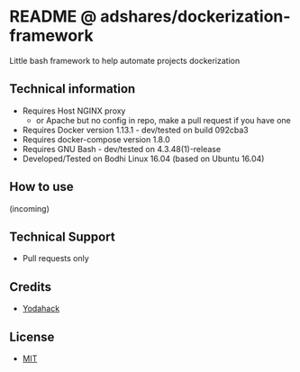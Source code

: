 # README @ adshares/dockerization-framework

Little bash framework to help automate projects dockerization

## Technical information

  * Requires Host NGINX proxy
    - or Apache but no config in repo, make a pull request if you have one
  * Requires Docker version 1.13.1 - dev/tested on build 092cba3
  * Requires docker-compose version 1.8.0
  * Requires GNU Bash - dev/tested on 4.3.48(1)-release
  * Developed/Tested on Bodhi Linux 16.04 (based on Ubuntu 16.04)

## How to use

  (incoming)

## Technical Support

  * Pull requests only

## Credits

  * [Yodahack](https://github.com/yodahack)

## License

  * [MIT](LICENSE)
